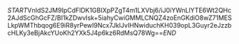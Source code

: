 $START$VnIdS2JM9IpCdFlDK1GBIXpPZgT4m1LXVbj6/iJ0iYWnLlYTE6Wt2QHc2AJdScGhGcFZ/BI1kZDwvIsk+5iahyCwiGMMLCNQZ4zoEnGKdiO8wZ71MESLkpWMThbqog6E9iR8yrPewI9Ncx7JklJvIHNwiduchKH039opL3Guyr2eJzzbcHLKy3eBjAkcYUoKh2YXk5J4p6kz6RdMsQ78Wg==$END$